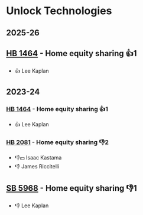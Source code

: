 # Unlock Technologies
## 2025-26

## [HB 1464](/bill/2025-26/hb/1464/) - Home equity sharing 👍1  
* 👍 Lee Kaplan

## 2023-24

### [HB 1464](/bill/2023-24/hb/1464/) - Home equity sharing 👍1  
* 👍 Lee Kaplan

### [HB 2081](/bill/2023-24/hb/2081/) - Home equity sharing  👎2 
* 👎💵 Isaac Kastama
* 👎 James Riccitelli

## [SB 5968](/bill/2023-24/sb/5968/) - Home equity sharing  👎1 
* 👎 Lee Kaplan
